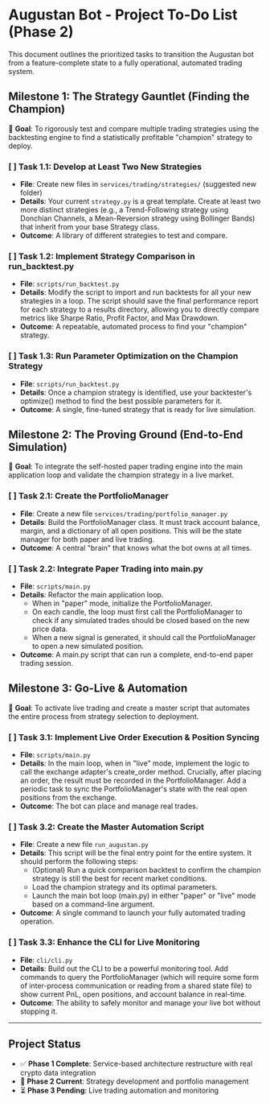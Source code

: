 # Augustan Bot - Project To-Do List (Phase 2)

This document outlines the prioritized tasks to transition the Augustan bot from a feature-complete state to a fully operational, automated trading system.

## Milestone 1: The Strategy Gauntlet (Finding the Champion)
🎯 **Goal**: To rigorously test and compare multiple trading strategies using the backtesting engine to find a statistically profitable "champion" strategy to deploy.

### [ ] Task 1.1: Develop at Least Two New Strategies
- **File**: Create new files in `services/trading/strategies/` (suggested new folder)
- **Details**: Your current `strategy.py` is a great template. Create at least two more distinct strategies (e.g., a Trend-Following strategy using Donchian Channels, a Mean-Reversion strategy using Bollinger Bands) that inherit from your base Strategy class.
- **Outcome**: A library of different strategies to test and compare.

### [ ] Task 1.2: Implement Strategy Comparison in run_backtest.py
- **File**: `scripts/run_backtest.py`
- **Details**: Modify the script to import and run backtests for all your new strategies in a loop. The script should save the final performance report for each strategy to a results directory, allowing you to directly compare metrics like Sharpe Ratio, Profit Factor, and Max Drawdown.
- **Outcome**: A repeatable, automated process to find your "champion" strategy.

### [ ] Task 1.3: Run Parameter Optimization on the Champion Strategy
- **File**: `scripts/run_backtest.py`
- **Details**: Once a champion strategy is identified, use your backtester's optimize() method to find the best possible parameters for it.
- **Outcome**: A single, fine-tuned strategy that is ready for live simulation.

## Milestone 2: The Proving Ground (End-to-End Simulation)
🎯 **Goal**: To integrate the self-hosted paper trading engine into the main application loop and validate the champion strategy in a live market.

### [ ] Task 2.1: Create the PortfolioManager
- **File**: Create a new file `services/trading/portfolio_manager.py`
- **Details**: Build the PortfolioManager class. It must track account balance, margin, and a dictionary of all open positions. This will be the state manager for both paper and live trading.
- **Outcome**: A central "brain" that knows what the bot owns at all times.

### [ ] Task 2.2: Integrate Paper Trading into main.py
- **File**: `scripts/main.py`
- **Details**: Refactor the main application loop.
  - When in "paper" mode, initialize the PortfolioManager.
  - On each candle, the loop must first call the PortfolioManager to check if any simulated trades should be closed based on the new price data.
  - When a new signal is generated, it should call the PortfolioManager to open a new simulated position.
- **Outcome**: A main.py script that can run a complete, end-to-end paper trading session.

## Milestone 3: Go-Live & Automation
🎯 **Goal**: To activate live trading and create a master script that automates the entire process from strategy selection to deployment.

### [ ] Task 3.1: Implement Live Order Execution & Position Syncing
- **File**: `scripts/main.py`
- **Details**: In the main loop, when in "live" mode, implement the logic to call the exchange adapter's create_order method. Crucially, after placing an order, the result must be recorded in the PortfolioManager. Add a periodic task to sync the PortfolioManager's state with the real open positions from the exchange.
- **Outcome**: The bot can place and manage real trades.

### [ ] Task 3.2: Create the Master Automation Script
- **File**: Create a new file `run_augustan.py`
- **Details**: This script will be the final entry point for the entire system. It should perform the following steps:
  - (Optional) Run a quick comparison backtest to confirm the champion strategy is still the best for recent market conditions.
  - Load the champion strategy and its optimal parameters.
  - Launch the main bot loop (main.py) in either "paper" or "live" mode based on a command-line argument.
- **Outcome**: A single command to launch your fully automated trading operation.

### [ ] Task 3.3: Enhance the CLI for Live Monitoring
- **File**: `cli/cli.py`
- **Details**: Build out the CLI to be a powerful monitoring tool. Add commands to query the PortfolioManager (which will require some form of inter-process communication or reading from a shared state file) to show current PnL, open positions, and account balance in real-time.
- **Outcome**: The ability to safely monitor and manage your live bot without stopping it.

---

## Project Status
- ✅ **Phase 1 Complete**: Service-based architecture restructure with real crypto data integration
- 🔄 **Phase 2 Current**: Strategy development and portfolio management
- ⏳ **Phase 3 Pending**: Live trading automation and monitoring
